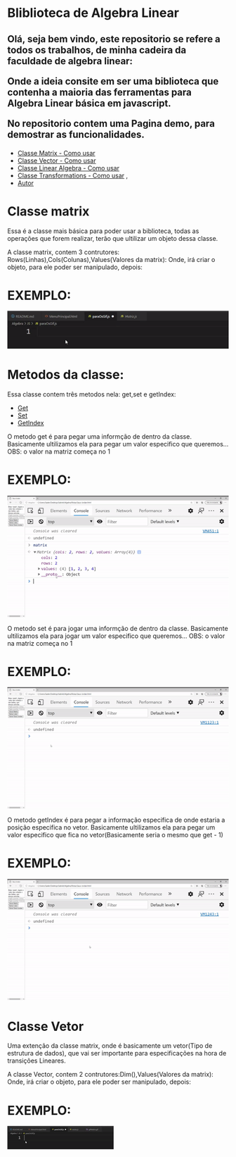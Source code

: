 # Bliblioteca de Algebra Linear

## Olá, seja bem vindo, este repositorio se refere a todos os trabalhos, de minha cadeira da faculdade de algebra linear: <p> Onde a ideia consite em ser uma biblioteca que contenha a maioria das ferramentas para Algebra Linear básica em javascript.<p>No repositorio contem uma Pagina demo, para demostrar as funcionalidades.


* <a href="#matrix">Classe Matrix - Como usar</a> 
* <a href="#vector">Classe Vector - Como usar</a>  
* <a href="#LinearAlgebra">Classe Linear Algebra - Como usar</a> 
* <a href="#tranformation">Classe Transformations - Como usar</a> ,
* <a href="#autor">Autor</a>

<div id="matrix">
<h1>Classe matrix</h1>
<p> 
    Essa é a classe mais básica para poder usar a biblioteca, todas as operações que forem realizar, terão que ultilizar um objeto dessa classe. 
</p>
<p>
    A classe matrix, contem 3 contrutores: Rows(Linhas),Cols(Colunas),Values(Valores da matrix): Onde, irá criar o objeto, para ele poder ser manipulado, depois:
    <h1>EXEMPLO: </h1>
    <img alt="Como criar uma matriz" title="#Matriz" src="./readMe/gifMatriz.gif"/>
</p>
<P>
    <h1>Metodos da classe:</h1>
    Essa classe contem três metodos nela: get,set e getIndex: 
    <ul>
        <li><a href="#get">Get</a></li>
        <li><a href="#set">Set</a></li>
        <li><a href="#getIndex">GetIndex</a></li>
    </ul>
</P>

<p id="get">
 O metodo get é para pegar uma informção de dentro da classe. Basicamente ultilizamos ela para pegar um valor especifico que queremos...
 OBS: o valor na matriz começa no 1
 <h1>EXEMPLO: </h1>
    <img alt="Como criar uma matriz" title="#Matriz" src="./readMe/get.gif"/>
</p>

<p id="set">
 O metodo set é para jogar uma informção de dentro da classe. Basicamente ultilizamos ela para jogar um valor especifico que queremos...
 OBS: o valor na matriz começa no 1
 <h1>EXEMPLO: </h1>
    <img alt="Como criar uma matriz" title="#Matriz" src="./readMe/set.gif"/>
</p>

<p id="getIndex">
 O metodo getIndex é para pegar a informação especifica de onde estaria a posição especifica no vetor. Basicamente ultilizamos ela para pegar um valor especifico que fica no vetor(Basicamente seria o mesmo que get - 1)
 <h1>EXEMPLO: </h1>
    <img alt="Como criar uma matriz" title="#Matriz" src="./readMe/getIndex.gif"/>
</p>

</div>
<div id="vector">
<h1>Classe Vetor</h1>
<p> 
    Uma extenção da classe matrix, onde é basicamente um vetor(Tipo de estrutura de dados), que vai ser importante para especificações na hora de transições Lineares. 
</p>
<p>
    A classe Vector, contem 2 contrutores:Dim(),Values(Valores da matrix): Onde, irá criar o objeto, para ele poder ser manipulado, depois:
    <h1>EXEMPLO: </h1>
    <img alt="Como criar uma matriz" title="#Matriz" src="./readMe/gifVector.gif"/>
</p>
</div>
